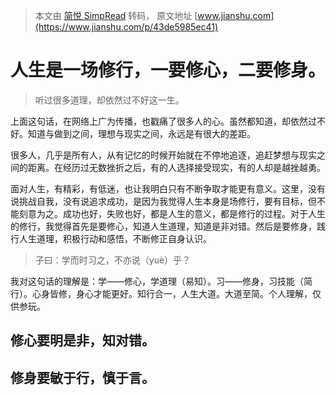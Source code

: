 > 本文由 [简悦 SimpRead](http://ksria.com/simpread/) 转码， 原文地址 [www.jianshu.com](https://www.jianshu.com/p/43de5985ec41)

人生是一场修行，一要修心，二要修身。
==================

> 听过很多道理，却依然过不好这一生。

上面这句话，在网络上广为传播，也戳痛了很多人的心。虽然都知道，却依然过不好。知道与做到之间，理想与现实之间，永远是有很大的差距。

很多人，几乎是所有人，从有记忆的时候开始就在不停地追逐，追赶梦想与现实之间的距离。在经历过无数挫折之后，有的人选择接受现实，有的人却是越挫越勇。

面对人生，有精彩，有低迷，也让我明白只有不断争取才能更有意义。这里，没有说挑战自我，没有说追求成功，是因为我觉得人生本身是场修行，要有目标，但不能刻意为之。成功也好，失败也好，都是人生的意义，都是修行的过程。对于人生的修行，我觉得首先是要修心，知道人生道理，知道是非对错。然后是要修身，践行人生道理，积极行动和感悟，不断修正自身认识。

> 子曰：学而时习之，不亦说（yuè）乎？

我对这句话的理解是：学——修心，学道理（易知）。习——修身，习技能（简行）。心身皆修，身心才能更好。知行合一，人生大道。大道至简。个人理解，仅供参玩。

修心要明是非，知对错。
-----------

修身要敏于行，慎于言。
-----------